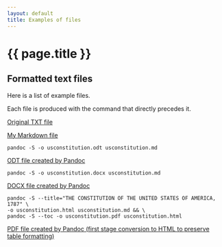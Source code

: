 ```yaml
---
layout: default
title: Examples of files
---
```


# {{ page.title }}

## Formatted text files

Here is a list of example files. 

Each file is produced with the command that directly precedes it.

<a href="{{ base.url}}/refsheets/examples/usconstitution.txt" target="_blank">Original TXT file</a>

<a href="{{ base.url}}/refsheets/examples/usconstitution.md" target="_blank">My Markdown file</a>

`pandoc -S -o usconstitution.odt usconstitution.md`

<a href="{{ base.url}}/refsheets/examples/usconstitution.odt" target="_blank">ODT file created by Pandoc</a>

`pandoc -S -o usconstitution.docx usconstitution.md`

<a href="{{ base.url}}/refsheets/examples/usconstitution.docx" target="_blank">DOCX file created by Pandoc</a>

```
pandoc -S --title="THE CONSTITUTION OF THE UNITED STATES OF AMERICA, 1787" \ 
-o usconstitution.html usconstitution.md && \ 
pandoc -S --toc -o usconstitution.pdf usconstitution.html
```
<a href="{{ base.url}}/refsheets/examples/usconstitution.pdf" target="_blank">PDF file created by Pandoc (first stage conversion to HTML to preserve table formatting)</a>
